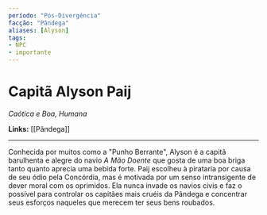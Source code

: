 ```yaml
---
período: "Pós-Divergência"
facção: "Pândega"
aliases: [Alyson]
tags:
- NPC
- importante
---
```


# **Capitã Alyson Paij**
*Caótica e Boa, Humana*

**Links:** [[Pândega]]

---

Conhecida por muitos como a "Punho Berrante", Alyson é a capitã barulhenta e alegre do navio *A Mão Doente* que gosta de uma boa briga tanto quanto aprecia uma bebida forte. Paij escolheu à pirataria por causa de seu ódio pela Concórdia, mas é motivada por um senso intransigente de dever moral com os oprimidos. Ela nunca invade os navios civis e faz o possível para controlar os capitães mais cruéis da Pândega e concentrar seus esforços naqueles que merecem ter seus bens roubados.